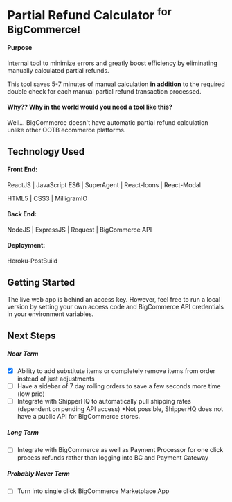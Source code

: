 # Partial Refund Calculator <sup>for BigCommerce!</sup>

#### Purpose

Internal tool to minimize errors and greatly boost efficiency by eliminating manually calculated partial refunds.

This tool saves 5-7 minutes of manual calculation **in addition** to the required double check for each manual partial refund transaction processed.

#### Why?? Why in the world would you need a tool like this?

Well... BigCommerce doesn't have automatic partial refund calculation unlike other OOTB ecommerce platforms.

## Technology Used

#### Front End:

ReactJS | JavaScript ES6 | SuperAgent | React-Icons | React-Modal

HTML5 | CSS3 | MilligramIO

#### Back End:

NodeJS | ExpressJS | Request | BigCommerce API

#### Deployment:

Heroku-PostBuild

## Getting Started

The live web app is behind an access key. However, feel free to run a local version by setting your own access code and BigCommerce API credentials in your environment variables.

## Next Steps

##### Near Term

- [x] Ability to add substitute items or completely remove items from order instead of just adjustments
- [ ] Have a sidebar of 7 day rolling orders to save a few seconds more time (low prio)
- [ ] Integrate with ShipperHQ to automatically pull shipping rates (dependent on pending API access) *Not possible, ShipperHQ does not have a public API for BigCommerce stores.

##### Long Term

- [ ] Integrate with BigCommerce as well as Payment Processor for one click process refunds rather than logging into BC and Payment Gateway

##### Probably Never Term

- [ ] Turn into single click BigCommerce Marketplace App
